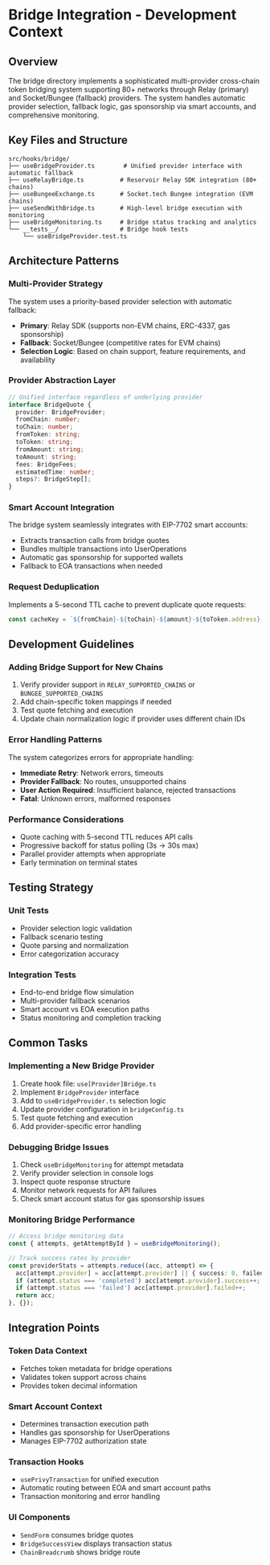 # Bridge Integration - Development Context

## Overview
The bridge directory implements a sophisticated multi-provider cross-chain token bridging system supporting 80+ networks through Relay (primary) and Socket/Bungee (fallback) providers. The system handles automatic provider selection, fallback logic, gas sponsorship via smart accounts, and comprehensive monitoring.

## Key Files and Structure
```
src/hooks/bridge/
├── useBridgeProvider.ts        # Unified provider interface with automatic fallback
├── useRelayBridge.ts          # Reservoir Relay SDK integration (80+ chains)
├── useBungeeExchange.ts       # Socket.tech Bungee integration (EVM chains)
├── useSendWithBridge.ts       # High-level bridge execution with monitoring
├── useBridgeMonitoring.ts     # Bridge status tracking and analytics
└── __tests__/                 # Bridge hook tests
    └── useBridgeProvider.test.ts
```

## Architecture Patterns

### Multi-Provider Strategy
The system uses a priority-based provider selection with automatic fallback:
- **Primary**: Relay SDK (supports non-EVM chains, ERC-4337, gas sponsorship)
- **Fallback**: Socket/Bungee (competitive rates for EVM chains)
- **Selection Logic**: Based on chain support, feature requirements, and availability

### Provider Abstraction Layer
```typescript
// Unified interface regardless of underlying provider
interface BridgeQuote {
  provider: BridgeProvider;
  fromChain: number;
  toChain: number;
  fromToken: string;
  toToken: string;
  fromAmount: string;
  toAmount: string;
  fees: BridgeFees;
  estimatedTime: number;
  steps?: BridgeStep[];
}
```

### Smart Account Integration
The bridge system seamlessly integrates with EIP-7702 smart accounts:
- Extracts transaction calls from bridge quotes
- Bundles multiple transactions into UserOperations
- Automatic gas sponsorship for supported wallets
- Fallback to EOA transactions when needed

### Request Deduplication
Implements a 5-second TTL cache to prevent duplicate quote requests:
```typescript
const cacheKey = `${fromChain}-${toChain}-${amount}-${toToken.address}-${currentProvider}`;
```

## Development Guidelines

### Adding Bridge Support for New Chains
1. Verify provider support in `RELAY_SUPPORTED_CHAINS` or `BUNGEE_SUPPORTED_CHAINS`
2. Add chain-specific token mappings if needed
3. Test quote fetching and execution
4. Update chain normalization logic if provider uses different chain IDs

### Error Handling Patterns
The system categorizes errors for appropriate handling:
- **Immediate Retry**: Network errors, timeouts
- **Provider Fallback**: No routes, unsupported chains
- **User Action Required**: Insufficient balance, rejected transactions
- **Fatal**: Unknown errors, malformed responses

### Performance Considerations
- Quote caching with 5-second TTL reduces API calls
- Progressive backoff for status polling (3s → 30s max)
- Parallel provider attempts when appropriate
- Early termination on terminal states

## Testing Strategy

### Unit Tests
- Provider selection logic validation
- Fallback scenario testing
- Quote parsing and normalization
- Error categorization accuracy

### Integration Tests
- End-to-end bridge flow simulation
- Multi-provider fallback scenarios
- Smart account vs EOA execution paths
- Status monitoring and completion tracking

## Common Tasks

### Implementing a New Bridge Provider
1. Create hook file: `use[Provider]Bridge.ts`
2. Implement `BridgeProvider` interface
3. Add to `useBridgeProvider.ts` selection logic
4. Update provider configuration in `bridgeConfig.ts`
5. Test quote fetching and execution
6. Add provider-specific error handling

### Debugging Bridge Issues
1. Check `useBridgeMonitoring` for attempt metadata
2. Verify provider selection in console logs
3. Inspect quote response structure
4. Monitor network requests for API failures
5. Check smart account status for gas sponsorship issues

### Monitoring Bridge Performance
```typescript
// Access bridge monitoring data
const { attempts, getAttemptById } = useBridgeMonitoring();

// Track success rates by provider
const providerStats = attempts.reduce((acc, attempt) => {
  acc[attempt.provider] = acc[attempt.provider] || { success: 0, failed: 0 };
  if (attempt.status === 'completed') acc[attempt.provider].success++;
  if (attempt.status === 'failed') acc[attempt.provider].failed++;
  return acc;
}, {});
```

## Integration Points

### Token Data Context
- Fetches token metadata for bridge operations
- Validates token support across chains
- Provides token decimal information

### Smart Account Context
- Determines transaction execution path
- Handles gas sponsorship for UserOperations
- Manages EIP-7702 authorization state

### Transaction Hooks
- `usePrivyTransaction` for unified execution
- Automatic routing between EOA and smart account paths
- Transaction monitoring and error handling

### UI Components
- `SendForm` consumes bridge quotes
- `BridgeSuccessView` displays transaction status
- `ChainBreadcrumb` shows bridge route